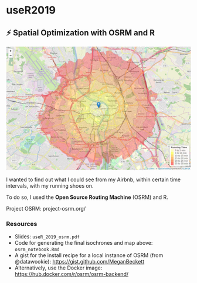 # useR2019

## :zap: Spatial Optimization with OSRM and R

![](/useR_2019/figs/running_time.png)

I wanted to find out what I could see from my Airbnb, within certain time intervals, with my running shoes on.

To do so, I used the **Open Source Routing Machine** (OSRM) and R.

Project OSRM: project-osrm.org/

### Resources
- Slides: `useR_2019_osrm.pdf`
- Code for generating the final isochrones and map above: `osrm_notebook.Rmd`
- A gist for the install recipe for a local instance of OSRM (from @datawookie): https://gist.github.com/MeganBeckett
- Alternatively, use the Docker image: https://hub.docker.com/r/osrm/osrm-backend/

